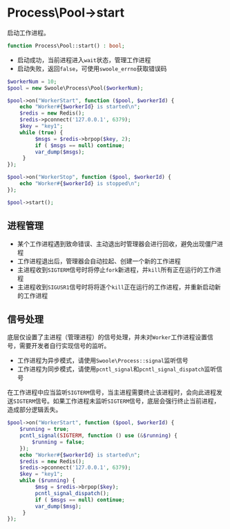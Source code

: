 # Process\Pool->start

启动工作进程。
```php
function Process\Pool::start() : bool;
```

* 启动成功，当前进程进入`wait`状态，管理工作进程
* 启动失败，返回`false`，可使用`swoole_errno`获取错误码

```php
$workerNum = 10;
$pool = new Swoole\Process\Pool($workerNum);

$pool->on("WorkerStart", function ($pool, $workerId) {
    echo "Worker#{$workerId} is started\n";
	$redis = new Redis();
	$redis->pconnect('127.0.0.1', 6379);
	$key = "key1";
	while (true) {
		 $msgs = $redis->brpop($key, 2);
		 if ( $msgs == null) continue;
		 var_dump($msgs);
	 }
});

$pool->on("WorkerStop", function ($pool, $workerId) {
    echo "Worker#{$workerId} is stopped\n";
});

$pool->start();
```

进程管理
----
* 某个工作进程遇到致命错误、主动退出时管理器会进行回收，避免出现僵尸进程
* 工作进程退出后，管理器会自动拉起、创建一个新的工作进程
* 主进程收到`SIGTERM`信号时将停止`fork`新进程，并`kill`所有正在运行的工作进程
* 主进程收到`SIGUSR1`信号时将将逐个`kill`正在运行的工作进程，并重新启动新的工作进程

信号处理
----
底层仅设置了主进程（管理进程）的信号处理，并未对`Worker`工作进程设置信号，需要开发者自行实现信号的监听。

* 工作进程为异步模式，请使用`Swoole\Process::signal`监听信号
* 工作进程为同步模式，请使用`pcntl_signal`和`pcntl_signal_dispatch`监听信号

在工作进程中应当监听`SIGTERM`信号，当主进程需要终止该进程时，会向此进程发送`SIGTERM`信号。如果工作进程未监听`SIGTERM`信号，底层会强行终止当前进程，造成部分逻辑丢失。

```php
$pool->on("WorkerStart", function ($pool, $workerId) {
    $running = true;
    pcntl_signal(SIGTERM, function () use (&$running) {
        $running = false;
    });
    echo "Worker#{$workerId} is started\n";
    $redis = new Redis();
    $redis->pconnect('127.0.0.1', 6379);
    $key = "key1";
    while ($running) {
         $msg = $redis->brpop($key);
         pcntl_signal_dispatch();
         if ( $msgs == null) continue;
         var_dump($msg);
     }
});
```

